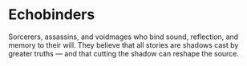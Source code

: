# Echobinders


Sorcerers, assassins, and voidmages who bind sound, reflection, and memory to their will. They believe that all stories are shadows cast by greater truths — and that cutting the shadow can reshape the source.
